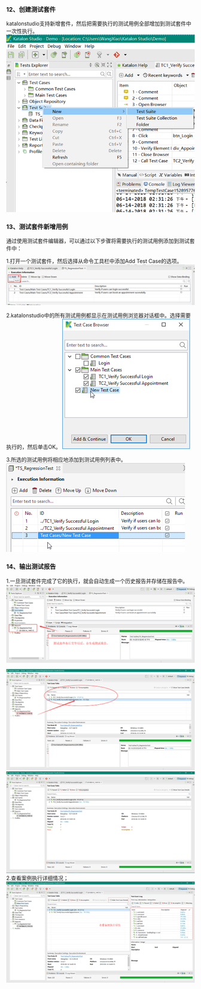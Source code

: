 ### 12、创建测试套件

katalonstudio支持新增套件，然后把需要执行的测试用例全部增加到测试套件中一次性执行。
![QQ20180614143621](katalonstudio/QQ20180614143621.png)


### 13、测试套件新增用例

通过使用测试套件编辑器，可以通过以下步骤将需要执行的测试用例添加到测试套件中：

1.打开一个测试套件，然后选择从命令工具栏中添加Add Test Case的选项。
![QQ20180614143909](katalonstudio/QQ20180614143909.png)

2.katalonstudio中的所有测试用例都显示在测试用例浏览器对话框中。选择需要执行的，然后单击OK。
![QQ201806131106565](katalonstudio/QQ201806131106565.png)

3.所选的测试用例将相应地添加到测试用例列表中。
![QQ20180613119898](katalonstudio/QQ20180613119898.png)

### 14、输出测试报告

1.一旦测试套件完成了它的执行，就会自动生成一个历史报告并存储在报告中。
![QQ20180614145015](katalonstudio/QQ20180614145015.png)

![QQ20180614145137](katalonstudio/QQ20180614145137.png)
![QQ20180614145501](katalonstudio/QQ20180614145501.png)
2.查看案例执行详细情况；
![QQ20180614145307](katalonstudio/QQ20180614145307.png)
